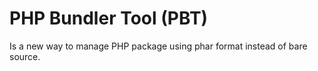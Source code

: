 # PHP Bundler Tool (PBT)
Is a new way to manage PHP package using phar format instead of bare source.
